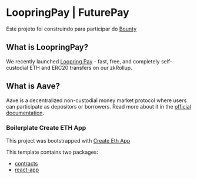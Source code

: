 # LoopringPay | FuturePay

Este projeto foi construindo para participar do [Bounty](https://github.com/Loopring/dexwebapp/issues/158)

## What is LoopringPay?
We recently launched [Loopring Pay](https://loopring.org/#/post/loopring-pay-is-live-zkrollup-transfers-on-ethereum) - fast, free, and completely self-custodial ETH and ERC20 transfers on our zkRollup.

## What is Aave?

Aave is a decentralized non-custodial money market protocol where users can participate as depositors or borrowers. Read more about it in the [official documentation](https://developers.aave.com/).


### Boilerplate Create ETH App
This project was bootstrapped with [Create Eth App](https://github.com/paulrberg/create-eth-app) 

This template contains two packages:

- [contracts](/packages/contracts)
- [react-app](/packages/react-app)

